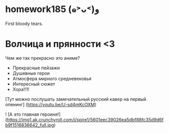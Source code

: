 # homework185 (๑˃ᴗ˂)ﻭ
First bloody tears.

# Волчица и прянности <3

Чем же так прекрасно это аниме? 
* Прекрасные пейзажи
* Душевные герои
* Атмосфера мирного средневековья 
* Интересный сюжет
* Хора!!1!

[Тут можно послушать замечательный русский кавер на первый опенинг] (https://youtu.be/U-sd4mKcOXM) 

! [А это главная героиня!] (https://img1.ak.crunchyroll.com/i/spire1/5601eec39026ea5dbf88fc35d9d6fb9f1516836642_full.jpg) 
